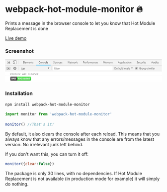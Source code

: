 # webpack-hot-module-monitor 🔥
Prints a message in the browser console to let you know that Hot Module Replacement is done

[Live demo](https://codesandbox.io/s/94rz54rv6o)

### Screenshot
![screenshot](https://github.com/Herteby/webpack-hot-module-monitor/blob/master/screenshot.png)

### Installation
```bash
npm install webpack-hot-module-monitor
```
```javascript
import monitor from 'webpack-hot-module-monitor'

monitor() //That's it!
```
By default, it also clears the console after each reload. This means that you always know that any errors/messages in the console are from the latest version. No irrelevant junk left behind.

If you don't want this, you can turn it off:
```javascript
monitor({clear:false})
```

The package is only 30 lines, with no dependencies. If Hot Module Replacement is not available (in production mode for example) it will simply do nothing.